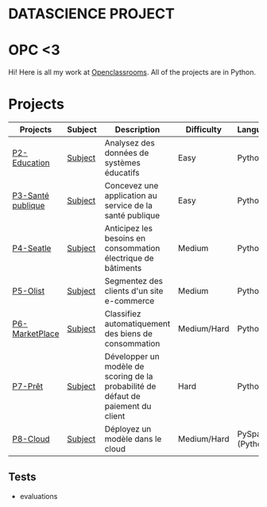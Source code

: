 # DATASCIENCE PROJECT

# OPC <3

Hi! Here is all my work at [Openclassrooms](https://openclassrooms.com/fr/). All of the projects are in Python.

# Projects

| Projects | Subject | Description | Difficulty | Language | 
|--|--|--|--|--|
| [P2-Education](https://github.com/SmadjaPaul/DATASCIENCE-PROJECT/tree/master/OPC_P2_ANALY) | [Subject](https://github.com/SmadjaPaul/DATASCIENCE-PROJECT/blob/master/OPC_P2_ANALY/Analysez%20des%20donn%C3%A9es%20de%20syst%C3%A8mes%20%C3%A9ducatifs%20-%20OpenClassrooms.pdf) | Analysez des données de systèmes éducatifs | Easy | Python | 
| [P3-Santé publique](https://github.com/SmadjaPaul/DATASCIENCE-PROJECT/tree/master/OPC_P3_PREPA)  | [Subject](https://github.com/SmadjaPaul/DATASCIENCE-PROJECT/blob/master/OPC_P3_PREPA/Concevez%20une%20application%20au%20service%20de%20la%20sant%C3%A9%20publique%20-%20OpenClassrooms.pdf) |Concevez une application au service de la santé publique | Easy | Python | 
| [P4-Seatle](https://github.com/SmadjaPaul/DATASCIENCE-PROJECT/tree/master/OPC_P4_PREDI)  | [Subject](https://github.com/SmadjaPaul/DATASCIENCE-PROJECT/blob/master/OPC_P4_PREDI/Anticipez%20les%20besoins%20en%20consommation%20%C3%A9lectrique%20de%20b%C3%A2timents%20-%20OpenClassrooms.pdf)| Anticipez les besoins en consommation électrique de bâtiments | Medium | Python | 
| [P5-Olist](https://github.com/SmadjaPaul/DATASCIENCE-PROJECT/tree/master/OPC_P5_SEGME)  | [Subject](https://github.com/SmadjaPaul/DATASCIENCE-PROJECT/blob/master/OPC_P5_SEGME/Segmentez%20des%20clients%20d'un%20site%20e-commerce%20-%20OpenClassrooms.pdf)| Segmentez des clients d'un site e-commerce | Medium | Python |
| [P6-MarketPlace](https://github.com/SmadjaPaul/DATASCIENCE-PROJECT/tree/master/OPC_P6_CLASS)  | [Subject](https://github.com/SmadjaPaul/DATASCIENCE-PROJECT/blob/master/OPC_P6_CLASS/Classifiez%20automatiquement%20des%20biens%20de%20consommation%20-%20OpenClassrooms.pdf)| Classifiez automatiquement des biens de consommation | Medium/Hard | Python | 
| [P7-Prêt ](https://github.com/SmadjaPaul/DATASCIENCE-PROJECT/tree/master/OPC_P7_SCORE)  | [Subject](https://github.com/SmadjaPaul/DATASCIENCE-PROJECT/blob/master/OPC_P7_SCORE/Impl%C3%A9mentez%20un%20mod%C3%A8le%20de%20scoring%20-%20OpenClassrooms.pdf)| Développer un modèle de scoring de la probabilité de défaut de paiement du client | Hard| Python | 
| [P8-Cloud ](https://github.com/SmadjaPaul/DATASCIENCE-PROJECT/tree/master/OPC_P8_CLOUD)  | [Subject](https://github.com/SmadjaPaul/DATASCIENCE-PROJECT/blob/master/OPC_P8_CLOUD/D%C3%A9ployez%20un%20mod%C3%A8le%20dans%20le%20cloud%20-%20OpenClassrooms.pdf)| Déployez un modèle dans le cloud | Medium/Hard| PySpark (Python) | 




## Tests
- evaluations
